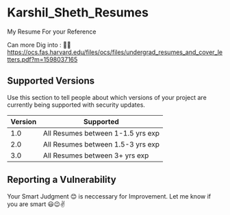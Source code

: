 # Karshil_Sheth_Resumes
My Resume For your Reference

Can more Dig into : 🤷‍♀️ https://ocs.fas.harvard.edu/files/ocs/files/undergrad_resumes_and_cover_letters.pdf?m=1598037165


## Supported Versions

Use this section to tell people about which versions of your project are
currently being supported with security updates.

| Version | Supported          |
| ------- | ------------------ |
| 1.0  | All Resumes between 1-1.5 yrs exp|
| 2.0  | All Resumes between 1.5-3 yrs exp|
| 3.0  | All Resumes between 3+ yrs exp|

## Reporting a Vulnerability
Your Smart Judgment 😊 is neccessary for Improvement.
Let me know if you are smart 😃😉✌
